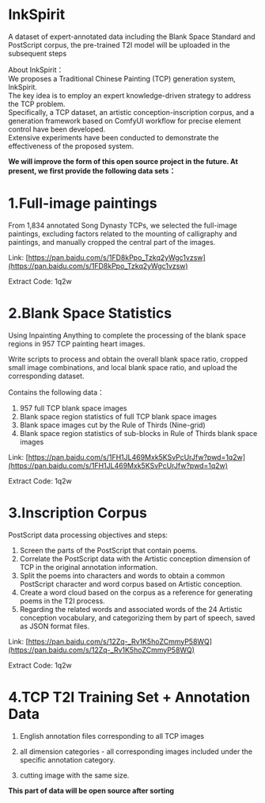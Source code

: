 # InkSpirit
A dataset of expert-annotated data including the Blank Space Standard and PostScript corpus, the pre-trained T2I model will be uploaded in the subsequent steps  
  

About InkSpirit：  
We proposes a Traditional Chinese Painting (TCP) generation system, InkSpirit.   
The key idea is to employ an expert knowledge-driven strategy to address the TCP problem.  
Specifically, a TCP dataset, an artistic conception-inscription corpus, and a generation framework based on ComfyUI workflow for precise element control have been developed.   
Extensive experiments have been conducted to demonstrate the effectiveness of the proposed system.

**We will improve the form of this open source project in the future. At present, we first provide the following data sets：**

# <font style="color:rgb(28, 31, 35);">1.Full-image paintings</font>
<font style="color:rgb(28, 31, 35);">From 1,834 annotated Song Dynasty TCPs, we selected the full-image paintings, excluding factors related to the mounting of calligraphy and paintings, and manually cropped the central part of the images.</font>

<font style="color:rgb(28, 31, 35);">Link: </font>[https://pan.baidu.com/s/1FD8kPpo_Tzkq2yWgc1vzsw](https://pan.baidu.com/s/1FD8kPpo_Tzkq2yWgc1vzsw)<font style="color:rgb(28, 31, 35);"> </font>

<font style="color:rgb(28, 31, 35);">Extract Code: 1q2w</font>

<font style="color:rgb(28, 31, 35);"></font>

# <font style="color:rgb(28, 31, 35);">2.Blank Space Statistics  </font>
<font style="color:rgb(28, 31, 35);">Using Inpainting Anything to complete the processing of the blank space regions in 957 TCP painting heart images.</font>

<font style="color:rgb(28, 31, 35);"> Write scripts to process and obtain the overall blank space ratio, cropped small image combinations, and local blank space ratio, and upload the corresponding dataset.</font>

<font style="color:rgb(28, 31, 35);">Contains the following data：</font>

1. <font style="color:rgb(28, 31, 35);">957 full TCP blank space images</font>
2. <font style="color:rgb(28, 31, 35);">Blank space region statistics of full TCP blank space images</font>
3. <font style="color:rgb(28, 31, 35);">Blank space images cut by the Rule of Thirds (Nine-grid)</font>
4. <font style="color:rgb(28, 31, 35);">Blank space region statistics of sub-blocks in Rule of Thirds blank space images</font>

<font style="color:rgb(28, 31, 35);">Link: </font>[https://pan.baidu.com/s/1FH1JL469Mxk5KSvPcUrJfw?pwd=1q2w](https://pan.baidu.com/s/1FH1JL469Mxk5KSvPcUrJfw?pwd=1q2w)<font style="color:rgb(28, 31, 35);"> </font>

<font style="color:rgb(28, 31, 35);">Extract Code: 1q2w</font>

<font style="color:rgb(28, 31, 35);"></font>

# <font style="color:rgb(28, 31, 35);"> 3.Inscription Corpus  </font>
PostScript data processing objectives and steps:

1. Screen the parts of the PostScript that contain poems.
2. Correlate the PostScript data with the Artistic conception dimension of TCP in the original annotation information.
3. Split the poems into characters and words to obtain a common PostScript character and word corpus based on Artistic conception.
4. Create a word cloud based on the corpus as a reference for generating poems in the T2I process.
5. Regarding the related words and associated words of the 24 Artistic conception vocabulary, and categorizing them by part of speech, saved as JSON format files.



Link: [https://pan.baidu.com/s/12Zq-_Rv1K5hoZCmmyP58WQ](https://pan.baidu.com/s/12Zq-_Rv1K5hoZCmmyP58WQ) 

<font style="color:rgb(28, 31, 35);">Extract Code: 1q2w</font>

<font style="color:rgb(28, 31, 35);"></font>

# 4.TCP T2I Training Set + Annotation Data
1. English annotation files corresponding to all TCP images

2. all dimension categories - all corresponding images included under the specific annotation category.

3. cutting image with the same size.



**This part of data will be open source after sorting**

